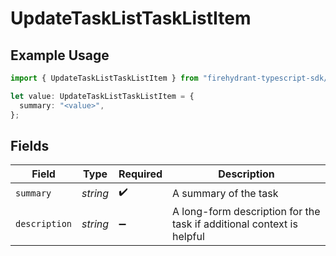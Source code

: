 # UpdateTaskListTaskListItem

## Example Usage

```typescript
import { UpdateTaskListTaskListItem } from "firehydrant-typescript-sdk/models/components";

let value: UpdateTaskListTaskListItem = {
  summary: "<value>",
};
```

## Fields

| Field                                                                 | Type                                                                  | Required                                                              | Description                                                           |
| --------------------------------------------------------------------- | --------------------------------------------------------------------- | --------------------------------------------------------------------- | --------------------------------------------------------------------- |
| `summary`                                                             | *string*                                                              | :heavy_check_mark:                                                    | A summary of the task                                                 |
| `description`                                                         | *string*                                                              | :heavy_minus_sign:                                                    | A long-form description for the task if additional context is helpful |